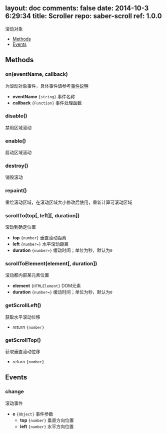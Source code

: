 layout: doc
comments: false
date: 2014-10-3 6:29:34
title: Scroller
repo: saber-scroll
ref: 1.0.0
---

滚动对象

* [Methods](#methods)
* [Events](#events)

## Methods

### on(eventName, callback)

为滚动对象事件，具体事件请参考[事件说明](#events)

* **eventName** `{string}` 事件名称
* **callback** `{Function}` 事件处理函数

### disable()

禁用区域滚动

### enable()

启动区域滚动

### destroy()

销毁滚动

### repaint()

重绘滚动区域，在滚动区域大小修改后使用，重新计算可滚动区域

### scrollTo(top[, left][, duration])

滚动到确定位置

* **top** `{number}` 垂直滚动距离
* **left** `{number=}` 水平滚动距离
* **duration** `{number=}` 缓动时间；单位为秒，默认为`0`

### scrollToElement(element[, duration])

滚动都内部某元素位置

* **element** `{HTMLElement}` DOM元素
* **duration** `{number=}` 缓动时间；单位为秒，默认为`0`

### getScrollLeft()

获取水平滚动位移

* _return_ `{number}`

### getScrollTop()

获取垂直滚动位移

* _return_ `{number}`

## Events

### change

滚动事件

* **e** `{Object}` 事件参数
    * **top** `{number}` 垂直方向位置
    * **left** `{number}` 水平方向位置